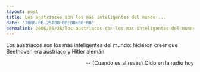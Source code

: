 ```yaml
---
layout: post
title: Los austríacos son los más inteligentes del mundo:...
date: '2006-06-25T00:00:00+00:00'
permalink: 2006/06/26/los-austriacos-son-los-mas-inteligentes-del-mundo/
---
```

<p class="frase">Los austríacos son los más inteligentes del mundo: hicieron creer que Beethoven era austríaco y Hitler alemán</p><p align="right">-- (Cuando es al revés) Oído en la radio hoy</p>
